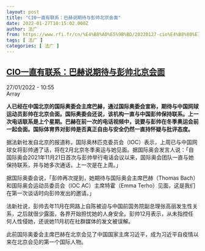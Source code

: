 ```yaml
---
layout: post
title: "CIO一直有联系：巴赫说期待与彭帅北京会面"
date: 2022-01-27T10:15:02.000Z
author: 法广
from: https://www.rfi.fr/cn/%E4%B8%AD%E5%9B%BD/20220127-cio%E4%B8%80%E7%9B%B4%E6%9C%89%E8%81%94%E7%B3%BB-%E5%B7%B4%E8%B5%AB%E8%AF%B4%E6%9C%9F%E5%BE%85%E4%B8%8E%E5%BD%AD%E5%B8%85%E5%8C%97%E4%BA%AC%E4%BC%9A%E9%9D%A2
tags: [ 法广 ]
categories: [ 法广 ]
---
```

<!--1643278502000-->
[CIO一直有联系：巴赫说期待与彭帅北京会面](https://www.rfi.fr/cn/%E4%B8%AD%E5%9B%BD/20220127-cio%E4%B8%80%E7%9B%B4%E6%9C%89%E8%81%94%E7%B3%BB-%E5%B7%B4%E8%B5%AB%E8%AF%B4%E6%9C%9F%E5%BE%85%E4%B8%8E%E5%BD%AD%E5%B8%85%E5%8C%97%E4%BA%AC%E4%BC%9A%E9%9D%A2)
------

<div>
<div>27/01/2022 - 10:55</div>Array<p><strong>                    人已经在中国北京的国际奥委会主席巴赫，通过国际奥委会宣称，期待与中国网球运动员彭帅在北京会面。国际奥委会还说，该机构一直与中国彭帅保持联系。上一次电话联系是上个星期。巴赫在前一次的电话视频中，说要与彭帅在冬季奥运会前一起会面。国际体育界对彭帅是否真正自由与安全仍然一直持怀疑与批评态度。                </strong></p><div >                    <p>据法新社发自北京的报道称，国际奥林匹克委员会（IOC）表示，上周已与中国网球女将彭帅通了话，将在2月北京冬季奥运与她见面。据国际奥会发言人说：「自国际奥会2021年11月21日首次与彭帅举行电话会议以来，国际奥会团队一直与她保持联系，并与她多次通话，上一次是在上周。」</p><p>据国际奥委会说，「彭帅再次提到，她期待与国际奥会主席巴赫（Thomas Bach）和国际奥会运动员委员会（IOC AC）主席特霍（Emma Terho）见面，这是我们在第一次谈话时向彭帅发出的邀请。」</p><p>法新社说，彭帅去年11月在网路上自陈被迫与中国前国务院副总理张高丽发生性关系，之后就很少露面，各界开始担忧她的人身安全。彭帅12月表示，从未指控任何人性侵她，还说她11月初在社群媒体的发文被误解。</p><p>此前国际奥委会主席巴赫在北京会见了中国国家主席习近平，成为习近平自疫情以来在北京会见的第一个国际人物。</p>                                            <div data-selfpromo-newsletter>    </div>    <div data-selfpromo-app>    </div>                </div>
</div>
